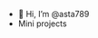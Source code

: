 - 👋 Hi, I’m @asta789
- Mini projects

<!---
asta789/asta789 is a ✨ special ✨ repository because its `README.md` (this file) appears on your GitHub profile.
You can click the Preview link to take a look at your changes.
--->
